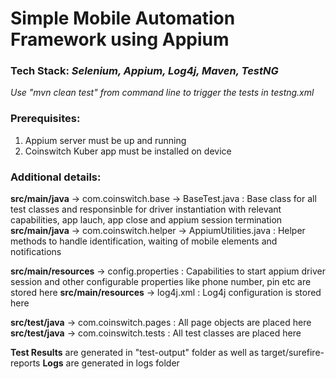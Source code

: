 # Simple Mobile Automation Framework using Appium

### Tech Stack: *Selenium, Appium, Log4j, Maven, TestNG*

*Use "mvn clean test" from command line to trigger the tests in testng.xml*

### Prerequisites:
1. Appium server must be up and running
2. Coinswitch Kuber app must be installed on device

### Additional details:

**src/main/java** -> com.coinswitch.base -> BaseTest.java : Base class for all test classes and responsinble for driver instantiation with relevant capabilities, app lauch, app close and appium session termination
**src/main/java** -> com.coinswitch.helper -> AppiumUtilities.java : Helper methods to handle identification, waiting of mobile elements and notifications

**src/main/resources** -> config.properties : Capabilities to start appium driver session and other configurable properties like phone number, pin etc are stored here
**src/main/resources** -> log4j.xml : Log4j configuration is stored here

**src/test/java** -> com.coinswitch.pages : All page objects are placed here
**src/test/java** -> com.coinswitch.tests : All test classes are placed here

**Test Results** are generated in "test-output" folder as well as target/surefire-reports
**Logs** are generated in logs folder
